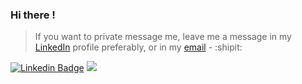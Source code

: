 ### Hi there !

> If you want to private message me, leave me a message in my [LinkedIn](https://www.linkedin.com/in/merzak-mohamed/) profile preferably, or in my [email](mailto:m.merzak@xit.ma) - :shipit:

[![Linkedin Badge](https://img.shields.io/badge/-LinkedIn-grey?style=flat&logo=Linkedin&logoColor=white&link=https://www.linkedin.com/in/merzak-mohamed/)](https://www.linkedin.com/in/merzak-mohamed/) [![](https://komarev.com/ghpvc/?username=merzak-x&label=Profile+views&color=lightgrey&style=flat)](https://github.com/MERZAK-X) 

<!--
**MERZAK-X/MERZAK-X** is a ✨ _special_ ✨ repository because its `README.md` (this file) appears on your GitHub profile.
-->

